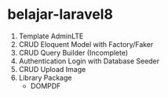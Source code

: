 # belajar-laravel8

1. Template AdminLTE
2. CRUD Eloquent Model with Factory/Faker
3. CRUD Query Builder (Incomplete)
4. Authentication Login with Database Seeder
5. CRUD Upload Image
6. Library Package
   - DOMPDF
